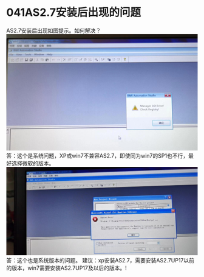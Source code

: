 # 041AS2.7安装后出现的问题
AS2.7安装后出现如图提示。如何解决？
![输入图片说明](FILES/AS2.7%E8%BD%AF%E4%BB%B6%E9%97%AE%E9%A2%98.jpg)
答：这个是系统问题，XP或win7不兼容AS2.7，即使同为win7的SP1也不行，最好选择微软的版本。
![输入图片说明](FILES/AS2.7%E8%BD%AF%E4%BB%B6%E9%97%AE%E9%A2%982.jpg)
答：这个也是系统版本的问题。
建议：xp安装AS2.7，需要安装AS2.7UP17以前的版本，win7需要安装AS2.7UP17及以后的版本。!